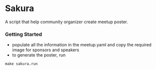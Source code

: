 # Sakura

A script that help community organizer create meetup poster.

### Getting Started
- populate all the information in the meetup.yaml and copy the required image for sponsors and speakers
- to generate the poster, run
```
make sakura.run
```

